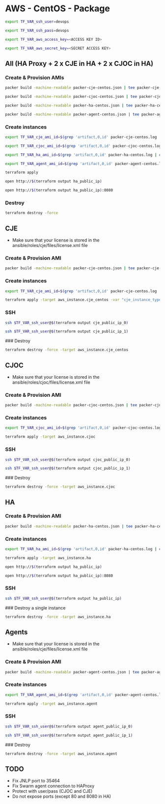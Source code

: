 AWS - CentOS - Package
======================

```bash
export TF_VAR_ssh_user=devops

export TF_VAR_ssh_pass=devops

export TF_VAR_aws_access_key=<ACCESS KEY ID>

export TF_VAR_aws_secret_key=<SECRET ACCESS KEY>
```

All (HA Proxy + 2 x CJE in HA + 2 x CJOC in HA)
-----------------------------------------------

### Create & Provision AMIs

```bash
packer build -machine-readable packer-cje-centos.json | tee packer-cje-centos.log

packer build -machine-readable packer-cjoc-centos.json | tee packer-cjoc-centos.log

packer build -machine-readable packer-ha-centos.json | tee packer-ha-centos.log

packer build -machine-readable packer-agent-centos.json | tee packer-agent-centos.log
```

### Create instances

```bash
export TF_VAR_cje_ami_id=$(grep 'artifact,0,id' packer-cje-centos.log | cut -d, -f6 | cut -d: -f2)

export TF_VAR_cjoc_ami_id=$(grep 'artifact,0,id' packer-cjoc-centos.log | cut -d, -f6 | cut -d: -f2)

export TF_VAR_ha_ami_id=$(grep 'artifact,0,id' packer-ha-centos.log | cut -d, -f6 | cut -d: -f2)

export TF_VAR_agent_ami_id=$(grep 'artifact,0,id' packer-agent-centos.log | cut -d, -f6 | cut -d: -f2)

terraform apply

open http://$(terraform output ha_public_ip)

open http://$(terraform output ha_public_ip):8080
```

### Destroy

```bash
terraform destroy -force
```

CJE
---

* Make sure that your license is stored in the ansible/roles/cje/files/license.xml file

### Create & Provision AMI

```bash
packer build -machine-readable packer-cje-centos.json | tee packer-cje-centos.log
```

### Create instances

```bash
export TF_VAR_cje_ami_id=$(grep 'artifact,0,id' packer-cje-centos.log | cut -d, -f6 | cut -d: -f2)

terraform apply -target aws_instance.cje_centos -var "cje_instance_type=m3.medium"
```

### SSH

```bash
ssh $TF_VAR_ssh_user@$(terraform output cje_public_ip_0)

ssh $TF_VAR_ssh_user@$(terraform output cje_public_ip_1)
```

### Destroy

```bash
terraform destroy -force -target aws_instance.cje_centos
```

CJOC
----

* Make sure that your license is stored in the ansible/roles/cjoc/files/license.xml file

### Create & Provision AMI

```bash
packer build -machine-readable packer-cjoc-centos.json | tee packer-cjoc-centos.log
```

### Create instances

```bash
export TF_VAR_cjoc_ami_id=$(grep 'artifact,0,id' packer-cjoc-centos.log | cut -d, -f6 | cut -d: -f2)

terraform apply -target aws_instance.cjoc
```

### SSH

```bash
ssh $TF_VAR_ssh_user@$(terraform output cjoc_public_ip_0)

ssh $TF_VAR_ssh_user@$(terraform output cjoc_public_ip_1)
```

### Destroy

```bash
terraform destroy -force -target aws_instance.cjoc
```

HA
--

### Create & Provision AMI

```bash
packer build -machine-readable packer-ha-centos.json | tee packer-ha-centos.log
```

### Create instances

```bash
export TF_VAR_ha_ami_id=$(grep 'artifact,0,id' packer-ha-centos.log | cut -d, -f6 | cut -d: -f2)

terraform apply -target aws_instance.ha

open http://$(terraform output ha_public_ip)

open http://$(terraform output ha_public_ip):8080
```

### SSH

```bash
ssh $TF_VAR_ssh_user@$(terraform output ha_public_ip)
```

### Destroy a single instance

```bash
terraform destroy -force -target aws_instance.ha
```

Agents
------

* Make sure that your license is stored in the ansible/roles/cje/files/license.xml file

### Create & Provision AMI

```bash
packer build -machine-readable packer-agent-centos.json | tee packer-agent-centos.log
```

### Create instances

```bash
export TF_VAR_agent_ami_id=$(grep 'artifact,0,id' packer-agent-centos.log | cut -d, -f6 | cut -d: -f2)

terraform apply -target aws_instance.agent
```

### SSH

```bash
ssh $TF_VAR_ssh_user@$(terraform output agent_public_ip_0)

ssh $TF_VAR_ssh_user@$(terraform output agent_public_ip_1)
```

### Destroy

```bash
terraform destroy -force -target aws_instance.agent
```

TODO
----

* Fix JNLP port to 35464
* Fix Swarm agent connection to HAProxy
* Protect with user/pass (CJOC and CJE)
* Do not expose ports (except 80 and 8080 in HA)